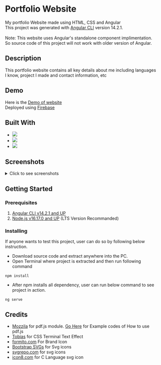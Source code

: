 # Portfolio Website
My portfolio Website made using HTML, CSS and Angular
<br>
This project was generated with [Angular CLI](https://github.com/angular/angular-cli) version 14.2.1.
<br>
<br>
Note: This website uses Angular's standalone component implimentation. So source code of this project will not work with older version of Angular.

## Description
This portfolio website contains all key details about me including languages I know, project I made and contact information, etc

## Demo

Here is the [Demo of website](https://portfolio1297.web.app/home) 
<br>
Deployed using [Firebase](https://firebase.google.com/)

## Built With

* <img src="https://img.shields.io/badge/Angular-DD0031?style=for-the-badge&logo=angular&logoColor=white" />
* <img src="https://img.shields.io/badge/HTML5%20-%23e34f26.svg?&style=for-the-badge&logo=html5&logoColor=white" />
* <img src="https://img.shields.io/badge/CSS3-1572B6?&style=for-the-badge&logo=css3&logoColor=white" />

## Screenshots
<details>
  <summary>Click to see screenshots</summary>
  <br>
  Desktop Version
  <br>
  <img src='/src/assets/imgs/home-desktop.png'></img>
  <img src='/src/assets/imgs/desktop-skills.png'></img>
  <br>
  Mobile version
  <br>
  <img src='/src/assets/imgs/mobile-home.jpg'></img>
  <img src='/src/assets/imgs/mobile-tools.jpg'></img>
  <img src='/src/assets/imgs/mobile-navbar.jpg'></img>
</details>

## Getting Started

### Prerequisites

1) [Angular CLI v14.2.1 and UP](https://angular.io/)
2) [Node.js v16.17.0 and UP](https://nodejs.org/en/) (LTS Version Recommanded) 

### Installing

If anyone wants to test this project, user can do so by following below instruction.

* Download source code and extract anywhere into the PC.
* Open Terminal where project is extracted and then run following command 
```
npm install 
```
* After npm installs all dependency, user can run below command to see project in action.
```
ng serve
```

## Credits

* [Mozzila](https://github.com/mozilla/pdf.js) for pdf.js module. [Go Here](https://mozilla.github.io/pdf.js/examples/#) for Example codes of How to use pdf.js
* [Tobias](https://www.sliderrevolution.com/resources/css-text-animation/) for CSS Terminal Text Effect
* [formito.com](https://formito.com/tools/favicon) For Brand Icon
* [Bootstrap SVGs](https://icons.getbootstrap.com/) for Svg icons
* [svgrepo.com](https://www.svgrepo.com/svg/) for svg icons
* [icon8.com](https://icons8.com/icon/40670/c-programming) for C Language svg icon
